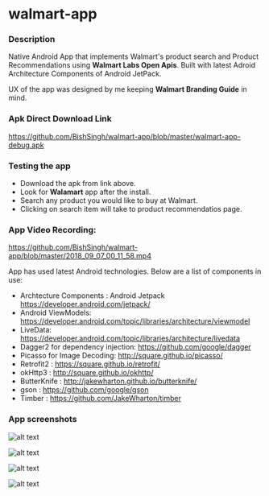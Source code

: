 # walmart-app

### Description 
Native Android App that implements Walmart's product search and Product Recommendations using **Walmart Labs Open Apis**. Built with latest Adroid Architecture Components of Android JetPack. 

UX of the app was designed by me keeping **Walmart Branding Guide** in mind.

### Apk Direct Download Link

https://github.com/BishSingh/walmart-app/blob/master/walmart-app-debug.apk

### Testing the app
- Download the apk from link above. 
- Look for **Walamart** app after the install.
- Search any product you would like to buy at Walmart.
- Clicking on search item will take to product recommendatios page.

### App Video Recording:

https://github.com/BishSingh/walmart-app/blob/master/2018_09_07_00_11_58.mp4

App has used latest Android technologies. Below are a list of components in use:
- Archtecture Components : Android Jetpack https://developer.android.com/jetpack/
- Android ViewModels: https://developer.android.com/topic/libraries/architecture/viewmodel
- LiveData: https://developer.android.com/topic/libraries/architecture/livedata
- Dagger2 for dependency injection: https://github.com/google/dagger
- Picasso for Image Decoding: http://square.github.io/picasso/
- Retrofit2 : https://square.github.io/retrofit/
- okHttp3 : http://square.github.io/okhttp/
- ButterKnife : http://jakewharton.github.io/butterknife/
- gson : https://github.com/google/gson
- Timber : https://github.com/JakeWharton/timber

### App screenshots

![alt text](https://github.com/BishSingh/walmart-app/blob/master/Screenshot_20180906-235826.png)

![alt text](https://github.com/BishSingh/walmart-app/blob/master/Screenshot_20180906-235907.png)

![alt text](https://github.com/BishSingh/walmart-app/blob/master/Screenshot_20180907-000053.png)

![alt text](https://github.com/BishSingh/walmart-app/blob/master/Screenshot_20180907-004309.png)





  
  
